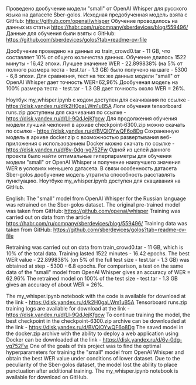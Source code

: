 Проведено дообучение модели "small" от OpenAI Whisper для русского языка на датасете Sber-golos.
Исходная предобученная модель взята с GitHub: https://github.com/openai/whisper
Обучение проводилось на данных из статьи https://habr.com/ru/company/sberdevices/blog/559496/
Данные для обучения были взяты с GitHub: https://github.com/sberdevices/golos?tab=readme-ov-file

Дообучение проведено на данных из train_crowd0.tar - 11 GB, что составляет 10% от общего количества данных. 
Обучение длилось 1522 минуты - 16,42 эпохи. Лучшее значение WER - 22.899838% (на 5% от полного размера теста - test.tar - 1.3 GB) было получено на шаге - 5300 - 6,8 эпохи. Для сравнения, тест на тех же данных модели "small" от OpenAI Whisper дает точность WER=62,96%
Дообученая модель на 100% размера теста - test.tar - 1.3 GB дает точность около WER = 26%.

Ноутбук my_whisper.ipynb с кодом доступен для скачивания по ссылке - https://disk.yandex.ru/d/k2H0gaLWm1uB5A
Логи обучения tensorboard runs.zip доступены для скачивания по ссылке - https://disk.yandex.ru/d/Ll-9QdJejKfgcw
Для продолжения обучения модели лучший чекпоинт в архиве checkpoint-6300.zip можно скачать по ссылке - https://disk.yandex.ru/d/BVQlOYwQF6o8Dg
Сохраненную модель в архиве docker.zip с возможностью  развертывания веб-приложения с использованием Docker можно скачать по ссылке - https://disk.yandex.ru/d/6y-0dg-vg752Fw
Одной из целей данного проекта было найти оптимальные гиперпараметры для обучения модели "small" от OpenAI Whisper и получение наилучшего значения WER в условиях меньшего датасета. 
В связи особенность датасета Sber-golos дообучение модель утратила способность расставлять пунктуацию.
Ноутбуке my_whisper.ipynb доступен для скацивания на GitHub.


English:
The "small" model from OpenAI Whisper for the Russian language was retrained on the Sber-golos dataset.
The original pre-trained model was taken from GitHub: https://github.com/openai/whisper
Training was carried out on data from the article https://habr.com/ru/company/sberdevices/blog/559496/
Training data was taken from GitHub: https://github.com/sberdevices/golos?tab=readme-ov-file

Retraining was carried out on data from train_crowd0.tar - 11 GB, which is 10% of the total data.
Training lasted 1522 minutes - 16.42 epochs. The best WER value - 22.899838% (on 5% of the full test size - test.tar - 1.3 GB) was obtained at step - 5300 - 6.8 epochs. For comparison, a test on the same data of the "small" model from OpenAI Whisper gives an accuracy of WER = 62.96%
The retrained model on 100% of the test size - test.tar - 1.3 GB gives an accuracy of about WER = 26%.

The my_whisper.ipynb notebook with the code is available for download at the link - https://disk.yandex.ru/d/k2H0gaLWm1uB5A
Tensorboard runs.zip training logs are available for download at the link - https://disk.yandex.ru/d/Ll-9QdJejKfgcw
To continue training the model, the best checkpoint in the checkpoint-6300.zip archive can be downloaded at the link - https://disk.yandex.ru/d/BVQlOYwQF6o8Dg
The saved model in the docker.zip archive with the ability to deploy a web application using Docker can be downloaded at the link - https://disk.yandex.ru/d/6y-0dg-vg752Fw
One of the goals of this project was to find the optimal hyperparameters for training the "small" model from OpenAI Whisper and obtain the best WER value under conditions of lower dataset.
Due to the peculiarity of the Sber-golos dataset, the model lost the ability to place punctuation after additional training.
The my_whisper.ipynb notebook is available for download on GitHub.
